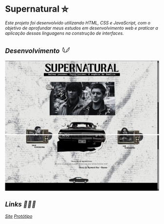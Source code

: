 # Supernatural ⛦

<i> Este projeto foi desenvolvido utilizando HTML, CSS e JavaScript, com o objetivo de aprofundar meus estudos em desenvolvimento web e praticar a aplicação dessas linguagens na construção de interfaces.

## Desenvolvimento 𓆩𓆪

![print inicio](static/assets/printsupernatural.png)
![print fim](static/assets/printsuperr.png)

## Links ٠࣪⭑

[Site](https://supernatural.onrender.com/)
[Protótipo](https://www.canva.com/design/DAGva2h92rY/DuxS-n1Rz2pDB4uLjklPjQ/edit)
